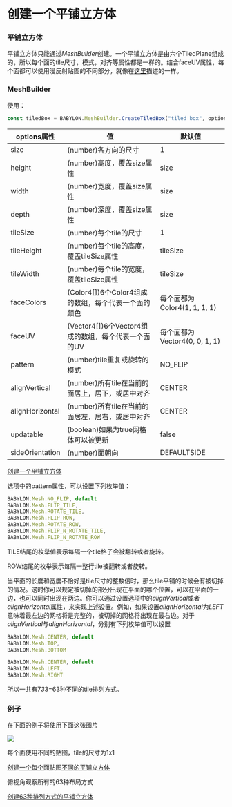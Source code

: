 创建一个平铺立方体
===

### 平铺立方体

平铺立方体只能通过*MeshBuilder*创建。一个平铺立方体是由六个TiledPlane组成的，所以每个面的tile尺寸，模式，对齐等属性都是一样的。结合faceUV属性，每个面都可以使用漫反射贴图的不同部分，就像在[这里](./)描述的一样。

### MeshBuilder

使用：

````javascript
const tiledBox = BABYLON.MeshBuilder.CreateTiledBox("tiled box", options, scene); //scene is optional and defaults to the current scene
````

|options属性|值|默认值|
|--|--|--|
|size|(number)各方向的尺寸|1|
|height|(number)高度，覆盖size属性|size|
|width|(number)宽度，覆盖size属性|size|
|depth|(number)深度，覆盖size属性|size|
|tileSize|(number)每个tile的尺寸|1|
|tileHeight|(number)每个tile的高度，覆盖tileSize属性|tileSize|
|tileWidth|(number)每个tile的宽度，覆盖tileSize属性|tileSize|
|faceColors|(Color4[])6个Color4组成的数组，每个代表一个面的颜色|每个面都为Color4(1, 1, 1, 1)|
|faceUV|(Vector4[])6个Vector4组成的数组，每个代表一个面的UV|每个面都为Vector4(0, 0, 1, 1)|
|pattern|(number)tile重复或旋转的模式|NO_FLIP|
|alignVertical|(number)所有tile在当前的面居上，居下，或居中对齐|CENTER|
|alignHorizontal|(number)所有tile在当前的面居左，居右，或居中对齐|CENTER|
|updatable|(boolean)如果为true网格体可以被更新|false|
|sideOrientation|(number)面朝向|DEFAULTSIDE|

[创建一个平铺立方体](https://playground.babylonjs.com/#FAP6ZC#3)

选项中的pattern属性，可以设置下列枚举值：

````javascript
BABYLON.Mesh.NO_FLIP, default
BABYLON.Mesh.FLIP_TILE,
BABYLON.Mesh.ROTATE_TILE,
BABYLON.Mesh.FLIP_ROW,
BABYLON.Mesh.ROTATE_ROW,
BABYLON.Mesh.FLIP_N_ROTATE_TILE,
BABYLON.Mesh.FLIP_N_ROTATE_ROW
````

TILE结尾的枚举值表示每隔一个tile格子会被翻转或者旋转。

ROW结尾的枚举表示每隔一整行tile被翻转或者旋转。

当平面的长度和宽度不恰好是tile尺寸的整数倍时，那么tile平铺的时候会有被切掉的情况。这时你可以规定被切掉的部分出现在平面的哪个位置，可以在平面的一边，也可以同时出现在两边。你可以通过设置选项中的*alignVertical*或者*alignHorizontal*属性，来实现上述设置。例如，如果设置*alignHorizontal*为*LEFT*意味着最左边的网格将是完整的，被切掉的网格将出现在最右边。对于*alignVertical*与*alignHorizontal*，分别有下列枚举值可以设置

````javascript
BABYLON.Mesh.CENTER, default
BABYLON.Mesh.TOP,
BABYLON.Mesh.BOTTOM
````

````javascript
BABYLON.Mesh.CENTER, default
BABYLON.Mesh.LEFT,
BABYLON.Mesh.RIGHT
````

所以一共有7*3*3=63种不同的tile排列方式。

### 例子

在下面的例子将使用下面这张图片

![](https://assets.babylonjs.com/environments/arrows.jpg)

每个面使用不同的贴图，tile的尺寸为1x1

[创建一个每个面贴图不同的平铺立方体](https://playground.babylonjs.com/#FAP6ZC#4)

俯视角观察所有的63种布局方式

[创建63种排列方式的平铺立方体](https://playground.babylonjs.com/#FAP6ZC#2)